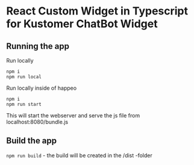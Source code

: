 # React Custom Widget in Typescript for Kustomer ChatBot Widget

## Running the app

Run locally

```
npm i
npm run local
```

Run locally inside of happeo

```
npm i
npm run start
```

This will start the webserver and serve the js file from localhost:8080/bundle.js

## Build the app

`npm run build` - the build will be created in the /dist -folder
